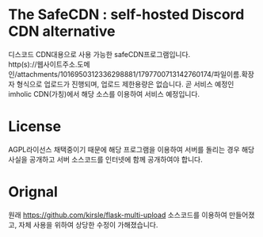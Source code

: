 # The SafeCDN : self-hosted Discord CDN alternative

디스코드 CDN대용으로 사용 가능한 safeCDN프로그램입니다.    
http(s)://웹사이트주소.도메인/attachments/1016950312336298881/1797700713142760174/파일이름.확장자 형식으로 업로드가 진행되며, 업로드 제한용량은 없습니다.
곧 서비스 예정인 imholic CDN(가칭)에서 해당 소스를 이용하여 서비스 예정입니다.

# License
AGPL라이선스 채택중이기 때문에 해당 프로그램을 이용하여 서버를 돌리는 경우 해당 사실을 공개하고 서버 소스코드를 인터넷에 함께 공개하여야 합니다.

# Orignal
원래 https://github.com/kirsle/flask-multi-upload 소스코드를 이용하여 만들어졌고, 자체 사용을 위하여 상당한 수정이 가해졌습니다.


